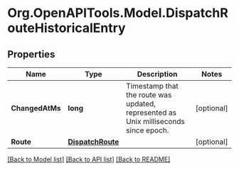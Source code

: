 # Org.OpenAPITools.Model.DispatchRouteHistoricalEntry
## Properties

Name | Type | Description | Notes
------------ | ------------- | ------------- | -------------
**ChangedAtMs** | **long** | Timestamp that the route was updated, represented as Unix milliseconds since epoch. | [optional] 
**Route** | [**DispatchRoute**](DispatchRoute.md) |  | [optional] 

[[Back to Model list]](../README.md#documentation-for-models) [[Back to API list]](../README.md#documentation-for-api-endpoints) [[Back to README]](../README.md)

